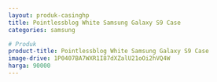 ```yaml
---
layout: produk-casinghp
title: Pointlessblog White Samsung Galaxy S9 Case
categories: samsung

# Produk
product-title: Pointlessblog White Samsung Galaxy S9 Case
image-drive: 1P0407BA7WXR1I87dXZalU21oOi2hVQ4W
harga: 90000
---
```

